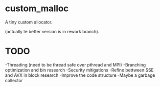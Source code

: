 # custom_malloc
A tiny custom allocator.

(actually te better version is in rework branch).

# TODO
-Threading (need to be thread safe over pthread and MPI)
-Branching optimization and bin research
-Security mitigations 
-Refine bettween SSE and AVX in block research
-Improve the code structure
-Maybe a garbage collector 
